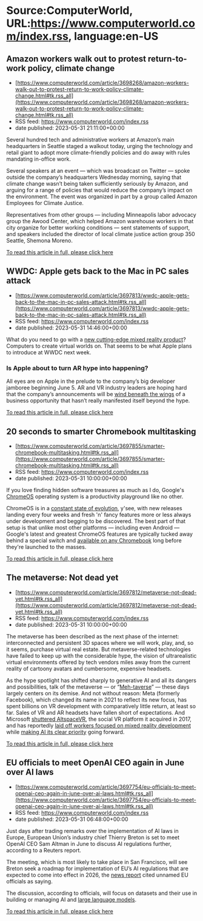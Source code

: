 # Source:ComputerWorld, URL:https://www.computerworld.com/index.rss, language:en-US

## Amazon workers walk out to protest return-to-work policy, climate change
 - [https://www.computerworld.com/article/3698268/amazon-workers-walk-out-to-protest-return-to-work-policy-climate-change.html#tk.rss_all](https://www.computerworld.com/article/3698268/amazon-workers-walk-out-to-protest-return-to-work-policy-climate-change.html#tk.rss_all)
 - RSS feed: https://www.computerworld.com/index.rss
 - date published: 2023-05-31 21:11:00+00:00

<article>
	<section class="page">
<p>Several hundred tech and administrative workers at Amazon’s main headquarters in Seattle staged a walkout today, urging the technology and retail giant to adopt more climate-friendly policies and do away with rules mandating in-office work.</p><p>Several speakers at an event — which was broadcast on Twitter — spoke outside the company’s headquarters Wednesday morning, saying that climate change wasn’t being taken sufficiently seriously by Amazon, and arguing for a range of policies that would reduce the company’s impact on the environment. The event was organized in part by a group called Amazon Employees for Climate Justice.</p><p>Representatives from other groups — including Minneapolis labor advocacy group the Awood Center, which helped Amazon warehouse workers in that city organize for better working conditions — sent statements of support, and speakers included the director of local climate justice action group 350 Seattle, Shemona Moreno.</p><p class="jumpTag"><a href="https://www.computerworld.com/article/3698268/amazon-workers-walk-out-to-protest-return-to-work-policy-climate-change.html#jump">To read this article in full, please click here</a></p></section></article>

## WWDC: Apple gets back to the Mac in PC sales attack
 - [https://www.computerworld.com/article/3697813/wwdc-apple-gets-back-to-the-mac-in-pc-sales-attack.html#tk.rss_all](https://www.computerworld.com/article/3697813/wwdc-apple-gets-back-to-the-mac-in-pc-sales-attack.html#tk.rss_all)
 - RSS feed: https://www.computerworld.com/index.rss
 - date published: 2023-05-31 14:46:00+00:00

<article>
	<section class="page">
<p>What do you need to go with a <a href="https://www.computerworld.com/article/3697750/what-we-think-we-know-about-the-apple-reality-headset.html">new cutting-edge mixed reality product</a>? Computers to create virtual worlds on. That seems to be what Apple plans to introduce at WWDC next week.</p><h3 class="body">Is Apple about to turn AR hype into happening?</h3>
<p>All eyes are on Apple in the prelude to the company’s big developer jamboree beginning June 5. AR and VR industry leaders are hoping hard that the company’s announcements will be <a href="https://www.computerworld.com/article/3695529/qa-what-vrdirects-rolf-illenberger-expects-from-apple-reality.html">wind beneath the wings</a> of a business opportunity that hasn’t really manifested itself beyond the hype.</p><p class="jumpTag"><a href="https://www.computerworld.com/article/3697813/wwdc-apple-gets-back-to-the-mac-in-pc-sales-attack.html#jump">To read this article in full, please click here</a></p></section></article>

## 20 seconds to smarter Chromebook multitasking
 - [https://www.computerworld.com/article/3697855/smarter-chromebook-multitasking.html#tk.rss_all](https://www.computerworld.com/article/3697855/smarter-chromebook-multitasking.html#tk.rss_all)
 - RSS feed: https://www.computerworld.com/index.rss
 - date published: 2023-05-31 10:00:00+00:00

<article>
	<section class="page">
<p>If you love finding hidden software treasures as much as I do, Google's <a href="https://www.computerworld.com/article/2893364/is-chrome-os-right-for-you.html">ChromeOS</a> operating system is a productivity playground like no other.</p><p>ChromeOS is in a <a href="https://www.computerworld.com/article/2897690/chrome-os-upgrades.html">constant state of evolution</a>, y'see, with new releases landing every four weeks and fresh 'n' fancy features more or less always under development and begging to be discovered. The best part of that setup is that unlike most other platforms — including even Android — Google's latest and greatest ChromeOS features are typically tucked away behind a special switch and <a href="https://www.computerworld.com/article/3692454/chromebook-interface-enhancement.html">available on any Chromebook</a> long before they're launched to the masses.</p><p class="jumpTag"><a href="https://www.computerworld.com/article/3697855/smarter-chromebook-multitasking.html#jump">To read this article in full, please click here</a></p></section></article>

## The metaverse: Not dead yet
 - [https://www.computerworld.com/article/3697812/metaverse-not-dead-yet.html#tk.rss_all](https://www.computerworld.com/article/3697812/metaverse-not-dead-yet.html#tk.rss_all)
 - RSS feed: https://www.computerworld.com/index.rss
 - date published: 2023-05-31 10:00:00+00:00

<article>
	<section class="page">
<p>The metaverse has been described as the next phase of the internet: interconnected and persistent 3D spaces where we will work, play, and, so it seems, purchase virtual real estate. But metaverse-related technologies have failed to keep up with the considerable hype, the vision of ultrarealistic virtual environments offered by tech vendors miles away from the current reality of cartoony avatars and cumbersome, expensive headsets.</p><p>As the hype spotlight has shifted sharply to generative AI and all its dangers and possibilities, talk of the metaverse — or “<a href="https://www.wsj.com/articles/the-metaverse-is-quickly-turning-into-the-meh-taverse-1a8dc3d0" rel="noopener nofollow" target="_blank">Meh-taverse</a>” — these days largely centers on its demise. And not without reason: Meta (formerly Facebook), which changed its name in 2021 to reflect its new focus, has spent billions on VR development with comparatively little return, at least so far. Sales of VR and AR headsets have fallen short of expectations. And Microsoft <a href="https://altvr.com/" rel="noopener nofollow" target="_blank">shuttered AltspaceVR</a>, the social VR platform it acquired in 2017, and has reportedly <a href="https://www.computerworld.com/article/3687732/microsoft-cuts-hololens-xbox-surface-jobs-as-industrial-metaverse-team-said-to-fold.html">laid off workers focused on mixed reality development</a> while <a href="https://www.computerworld.com/article/3688433/as-microsoft-embraces-ai-it-says-sayonara-to-the-metaverse.html">making AI its clear priority</a> going forward. </p><p class="jumpTag"><a href="https://www.computerworld.com/article/3697812/metaverse-not-dead-yet.html#jump">To read this article in full, please click here</a></p></section></article>

## EU officials to meet OpenAI CEO again in June over AI laws
 - [https://www.computerworld.com/article/3697754/eu-officials-to-meet-openai-ceo-again-in-june-over-ai-laws.html#tk.rss_all](https://www.computerworld.com/article/3697754/eu-officials-to-meet-openai-ceo-again-in-june-over-ai-laws.html#tk.rss_all)
 - RSS feed: https://www.computerworld.com/index.rss
 - date published: 2023-05-31 06:48:00+00:00

<article>
	<section class="page">
<p>Just days after trading remarks over the implementation of AI laws in Europe, European Union’s industry chief Thierry Breton is set to meet OpenAI CEO Sam Altman in June to discuss AI regulations further, according to a Reuters report.</p><p>The meeting, which is most likely to take place in San Francisco, will see Breton seek a roadmap for implementation of EU’s AI regulations that are expected to come into effect in 2026, the <a href="https://www.reuters.com/technology/eus-breton-meet-openai-ceo-san-francisco-june-eu-officials-say-2023-05-30/" rel="nofollow">news report</a> cited unnamed EU officials as saying.  </p><p>The discussion, according to officials, will focus on datasets and their use in building or managing AI and <a href="https://www.infoworld.com/article/3693330/large-language-models-are-the-new-cloud-battleground.html">large language models</a>.</p><p class="jumpTag"><a href="https://www.computerworld.com/article/3697754/eu-officials-to-meet-openai-ceo-again-in-june-over-ai-laws.html#jump">To read this article in full, please click here</a></p></section></article>

